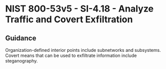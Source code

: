 # NIST 800-53v5 - SI-4.18 - Analyze Traffic and Covert Exfiltration
## Guidance
Organization-defined interior points include subnetworks and subsystems. Covert means that can be used to exfiltrate information include steganography.